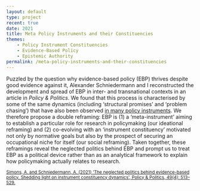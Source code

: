 ```yaml
---
layout: default
type: project
recent: true
date: 2021
title: Meta Policy Instruments and their Constituencies
themes: 
    - Policy Instrument Constituencies
    - Evidence-Based Policy
    - Epistemic Authority
permalink: /meta-policy-instruments-and-their-constituencies
---
```


Puzzled by the question why evidence-based policy (EBP) thrives despite good evidence against it, Alexander Schniedermann and I reconstructed the development and spread of EBP in inter- and transnational contexts in an article in *Policy & Politics*. We found that this process is characterised by some of the same dynamics (including ‘structural promises’ and ‘problem chasing’) that have also been observed [in many policy instruments](/the-concept-of-instrument-constituencies). We therefore propose a double reframing: EBP is (1) a ‘meta-instrument’ aiming to establish a particular role for research in policymaking (our ideational reframing) and (2) co-evolving with an ‘instrument constituency’ motivated not only by normative goals but also by the prospect of securing an occupational niche for itself (our social reframing). Taken together, these reframings reveal the neglected politics behind EBP and prompt us to treat EBP as a political device rather than as an analytical framework to explain how policymaking actually relates to research.

<small>
    <a href="https://doi.org/10.1332/030557321X16225469993170">
        Simons, A. and Schniedermann, A. (2021) 'The neglected politics behind evidence-based policy. Shedding light on instrument constituency dynamics', Policy & Politics, 49(4): 513–529.
    </a>
</small>